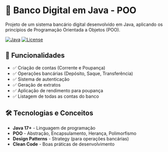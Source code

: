 # 🏦 Banco Digital em Java - POO

Projeto de um sistema bancário digital desenvolvido em Java, aplicando os princípios de Programação Orientada a Objetos (POO).

[![Java](https://img.shields.io/badge/Java-17+-blue.svg)](https://www.oracle.com/java/)
[![License](https://img.shields.io/badge/License-MIT-green.svg)](LICENSE)

## 📌 Funcionalidades

- ✅ Criação de contas (Corrente e Poupança)
- ✅ Operações bancárias (Depósito, Saque, Transferência)
- ✅ Sistema de autenticação
- ✅ Geração de extratos
- ✅ Aplicação de rendimento para poupança
- ✅ Listagem de todas as contas do banco

## 🛠️ Tecnologias e Conceitos

- **Java 17+** - Linguagem de programação
- **POO** - Abstração, Encapsulamento, Herança, Polimorfismo
- **Design Patterns** - Strategy (para operações bancárias)
- **Clean Code** - Boas práticas de desenvolvimento
